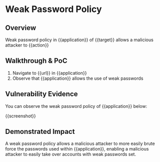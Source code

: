 # Weak Password Policy
## Overview
<!--
Provide a 1-2 sentence description - see http://cveproject.github.io/docs/content/key-details-phrasing.pdf for tips

This format is a good guide:
[VULNTYPE] in [COMPONENT] in [APPLICATION] allows [ATTACKER] to [IMPACT] via [VECTOR]


-->
Weak password policy in {{application}} of {{target}} allows a malicious attacker to {{action}}

## Walkthrough & PoC
<!--
Provide a step-by-step walkthrough on how to access the vulnerable injection point, and how to exploit the vulnerability.
Adding a dot-pointed walkthrough with relevant screenshots will speed triage time and result in faster rewards!

Example:

1. Login to in-scope asset at <www.bugcrowd.com/login>
1. Browse to account page
1. Modify ID token to add single quote
1. View error which states 'SQL Syntax Error'
1. Replace ID value with `1' waitfor delay '00:00:10'; `
-->

1. Navigate to {{url}} in {{application}}
1. Observe that {{application}} allows the use of weak passwords


## Vulnerability Evidence
<!--
Your submission MUST include evidence of the vulnerability and not be theoretical in nature.

For a weak password policy, please post a screenshot that demonstrates that a weak password can be set within {{application}}.
-->

You can observe the weak password policy of {{application}} below:

{{screenshot}}
## Demonstrated Impact
<!--
Envision how the weak password policy could be used by a malicious attacker (such as rapid brute forcing passwords of users). If a malicious action is possible, provide a full proof-of-concept here.
-->

A weak password policy allows a malicious attacker to more easily brute force the passwords used within {{application}}, enabling a malicious attacker to easily take over accounts with weak passwords set.
